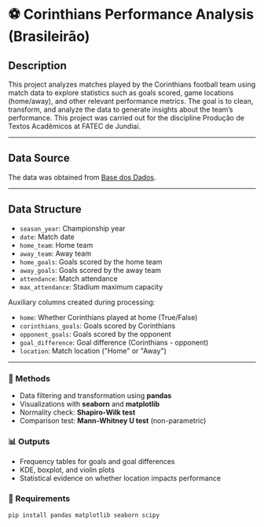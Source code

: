 # ⚽ Corinthians Performance Analysis (Brasileirão)

## Description

This project analyzes matches played by the Corinthians football team using match data to explore statistics such as goals scored, game locations (home/away), and other relevant performance metrics. The goal is to clean, transform, and analyze the data to generate insights about the team’s performance. This project was carried out for the discipline Produção de Textos Acadêmicos at FATEC de Jundiaí.

---

## Data Source

The data was obtained from [Base dos Dados](https://basedosdados.org/dataset/c861330e-bca2-474d-9073-bc70744a1b23?table=18835b0d-233e-4857-b454-1fa34a81b4fa).

---

## Data Structure

- `season_year`: Championship year  
- `date`: Match date  
- `home_team`: Home team  
- `away_team`: Away team  
- `home_goals`: Goals scored by the home team  
- `away_goals`: Goals scored by the away team  
- `attendance`: Match attendance  
- `max_attendance`: Stadium maximum capacity  

Auxiliary columns created during processing:

- `home`: Whether Corinthians played at home (True/False)  
- `corinthians_goals`: Goals scored by Corinthians  
- `opponent_goals`: Goals scored by the opponent  
- `goal_difference`: Goal difference (Corinthians - opponent)  
- `location`: Match location ("Home" or "Away")  

---

### 🔎 Methods

- Data filtering and transformation using **pandas**
- Visualizations with **seaborn** and **matplotlib**
- Normality check: **Shapiro-Wilk test**
- Comparison test: **Mann-Whitney U test** (non-parametric)

### 📊 Outputs

- Frequency tables for goals and goal differences
- KDE, boxplot, and violin plots
- Statistical evidence on whether location impacts performance

### 🧰 Requirements

```bash
pip install pandas matplotlib seaborn scipy
